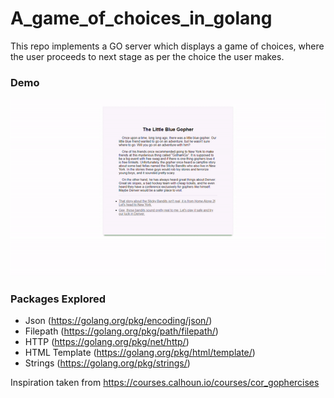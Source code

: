 # A_game_of_choices_in_golang

This repo implements a GO server which displays a 
game of choices, where the user proceeds to next stage as per the choice the user makes.

### Demo
![alt text](https://github.com/hardy8059/A_game_of_choices_in_golang/blob/master/Output%20Images/Server_Illustration.gif?raw=true)

### Packages Explored
- Json (https://golang.org/pkg/encoding/json/)
- Filepath (https://golang.org/pkg/path/filepath/)
- HTTP (https://golang.org/pkg/net/http/)
- HTML Template (https://golang.org/pkg/html/template/)
- Strings (https://golang.org/pkg/strings/)

Inspiration taken from https://courses.calhoun.io/courses/cor_gophercises
